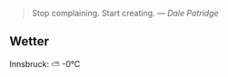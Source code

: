 > Stop complaining. Start creating.
> &mdash; <cite>Dale Patridge</cite>

## Wetter

Innsbruck: ⛅️  -0°C
